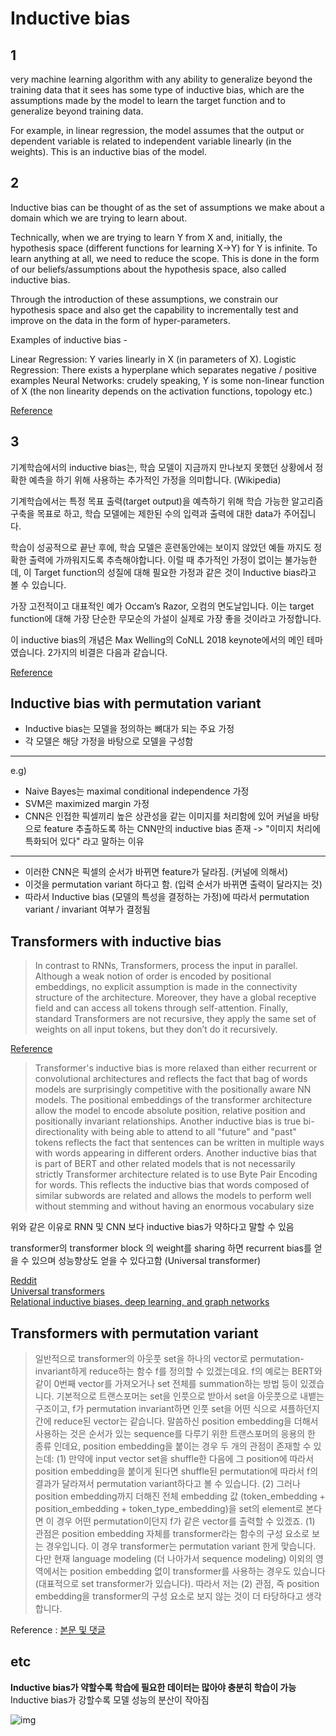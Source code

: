 # Inductive bias


## 1
very machine learning algorithm with any ability to generalize beyond the training data that it sees has some type of inductive bias, which are the assumptions made by the model to learn the target function and to generalize beyond training data.

For example, in linear regression, the model assumes that the output or dependent variable is related to independent variable linearly (in the weights). This is an inductive bias of the model.


## 2

Inductive bias can be thought of as the set of assumptions we make about a domain which we are trying to learn about.

Technically, when we are trying to learn Y from X and, initially, the hypothesis space (different functions for learning X->Y) for Y is infinite. To learn anything at all, we need to reduce the scope. This is done in the form of our beliefs/assumptions about the hypothesis space, also called inductive bias.

Through the introduction of these assumptions, we constrain our hypothesis space and also get the capability to incrementally test and improve on the data in the form of hyper-parameters.

Examples of inductive bias -

Linear Regression: Y varies linearly in X (in parameters of X).
Logistic Regression: There exists a hyperplane which separates negative / positive examples
Neural Networks: crudely speaking, Y is some non-linear function of X (the non linearity depends on the activation functions, topology etc.)


[Reference](https://stackoverflow.com/questions/35655267/what-is-inductive-bias-in-machine-learning)

## 3

기계학습에서의 inductive bias는, 학습 모델이 지금까지 만나보지 못했던 상황에서 정확한 예측을 하기 위해 사용하는 추가적인 가정을 의미합니다. (Wikipedia)  

기계학습에서는 특정 목표 출력(target output)을 예측하기 위해 학습 가능한 알고리즘 구축을 목표로 하고, 학습 모델에는 제한된 수의 입력과 출력에 대한 data가 주어집니다. 

학습이 성공적으로 끝난 후에, 학습 모델은 훈련동안에는 보이지 않았던 예들 까지도 정확한 출력에 가까워지도록 추측해야합니다. 이럴 때 추가적인 가정이 없이는 불가능한데, 이 Target function의 성질에 대해 필요한 가정과 같은 것이 Inductive bias라고 볼 수 있습니다.  

가장 고전적이고 대표적인 예가 Occam’s Razor, 오컴의 면도날입니다. 이는 target function에 대해 가장 단순한 무모순의 가설이 실제로 가장 좋을 것이라고 가정합니다. 

이 inductive bias의 개념은 Max Welling의 CoNLL 2018 keynote에서의 메인 테마였습니다. 2가지의 비결은 다음과 같습니다.  

[Reference](https://mino-park7.github.io/blog/)



## Inductive bias with permutation variant

- Inductive bias는 모델을 정의하는 뼈대가 되는 주요 가정
- 각 모델은 해당 가정을 바탕으로 모델을 구성함
---
e.g)
- Naive Bayes는 maximal conditional independence 가정
- SVM은 maximized margin 가정
- CNN은 인접한 픽셀끼리 높은 상관성을 같는 이미지를 처리함에 있어 커널을 바탕으로 feature 추출하도록 하는 CNN만의 inductive bias 존재 -> "이미지 처리에 특화되어 있다" 라고 말하는 이유
---
- 이러한 CNN은 픽셀의 순서가 바뀌면 feature가 달라짐. (커널에 의해서)
- 이것을 permutation variant 하다고 함. (입력 순서가 바뀌면 출력이 달라지는 것)
- 따라서 Inductive bias (모델의 특성을 결정하는 가정)에 따라서 permutation variant / invariant 여부가 결정됨

## Transformers with inductive bias

> In contrast to RNNs, Transformers, process the input in parallel. Although a weak notion of order is encoded by positional embeddings, no explicit assumption is made in the connectivity structure of the architecture. Moreover, they have a global receptive field and can access all tokens through self-attention. Finally, standard Transformers are not recursive, they apply the same set of weights on all input tokens, but they don’t do it recursively.

[Reference](https://samiraabnar.github.io/articles/2020-05/recurrence)  

> Transformer's inductive bias is more relaxed than either recurrent or convolutional architectures and reflects the fact that bag of words models are surprisingly competitive with the positionally aware NN models.
The positional embeddings of the transformer architecture allow the model to encode absolute position, relative position and positionally invariant relationships. Another inductive bias is true bi-directionality with being able to attend to all "future" and "past" tokens reflects the fact that sentences can be written in multiple ways with words appearing in different orders.
Another inductive bias that is part of BERT and other related models that is not necessarily strictly Transformer architecture related is to use Byte Pair Encoding for words. This reflects the inductive bias that words composed of similar subwords are related and allows the models to perform well without stemming and without having an enormous vocabulary size

위와 같은 이유로 RNN 및 CNN 보다 inductive bias가 약하다고 말할 수 있음

transformer의 transformer block 의 weight를 sharing 하면 recurrent bias를 얻을 수 있으며 성능향상도 얻을 수 있다고함 (Universal transformer)


[Reddit](https://www.reddit.com/r/MachineLearning/comments/d0gnyp/d_what_is_the_inductive_bias_in_transformer/)  
[Universal transformers](https://arxiv.org/pdf/1807.03819.pdf)  
[Relational inductive biases, deep learning, and graph networks](https://arxiv.org/pdf/1806.01261.pdf)  

## Transformers with permutation variant

> 일반적으로 transformer의 아웃풋 set을 하나의 vector로 permutation-invariant하게 reduce하는 함수 f를 정의할 수 있겠는데요. f의 예로는 BERT와 같이 0번째 vector를 가져오거나 set 전체를 summation하는 방법 등이 있겠습니다. 기본적으로 트랜스포머는 set을 인풋으로 받아서 set을 아웃풋으로 내뱉는 구조이고, f가 permutation invariant하면 인풋 set을 어떤 식으로 셔플하던지 간에 reduce된 vector는 같습니다.
말씀하신 position embedding을 더해서 사용하는 것은 순서가 있는 sequence를 다루기 위한 트랜스포머의 응용의 한 종류 인데요, position embedding을 붙이는 경우 두 개의 관점이 존재할 수 있는데: (1) 만약에 input vector set을 shuffle한 다음에 그 position에 따라서 position embedding을 붙이게 된다면 shuffle된 permutation에 따라서 f의 결과가 달라져서 permutation variant하다고 볼 수 있습니다. (2) 그러나 position embedding까지 더해진 전체 embedding 값 (token_embedding + position_embedding + token_type_embedding)을 set의 element로 본다면 이 경우 어떤 permutation이던지 f가 같은 vector를 출력할 수 있겠죠.
(1) 관점은 position embedding 자체를 transformer라는 함수의 구성 요소로 보는 경우입니다. 이 경우 transformer는 permutation variant 한게 맞습니다. 다만 현재 language modeling (더 나아가서 sequence modeling) 이외의 영역에서는 position embedding 없이 transformer를 사용하는 경우도 있습니다 (대표적으로 set transformer가 있습니다). 따라서 저는 (2) 관점, 즉 position embedding을 transformer의 구성 요소로 보지 않는 것이 더 타당하다고 생각합니다.

Reference : [본문 및 댓글](https://wonjae.kim/blog/2021/Exploiting_Contemporary_ML/?fbclid=IwAR3hTsYTNPJ93RbNTg5eJ3wbwcqDjN8Eqqp31tVJy3BurDl_Q5Kj6gpGal0)  

## etc
**Inductive bias가 약할수록 학습에 필요한 데이터는 많아야 충분히 학습이 가능**  
Inductive bias가 강할수록 모델 성능의 분산이 작아짐

![img](https://i.stack.imgur.com/QbD58.png)
